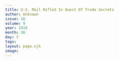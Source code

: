 ```yaml
---
title: U.S. Mail Rifled In Quest Of Trade Secrets
author: Unknown
issue: 16
volume: 9
year: 1916
month: 36
day: V
tags:
layout: page.njk
image:
---
```

